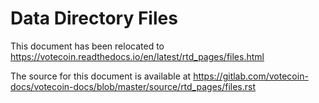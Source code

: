 # Data Directory Files

This document has been relocated to https://votecoin.readthedocs.io/en/latest/rtd_pages/files.html

The source for this document is available at https://gitlab.com/votecoin-docs/votecoin-docs/blob/master/source/rtd_pages/files.rst
